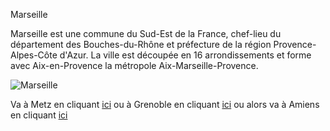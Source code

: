 Marseille

Marseille est une commune du Sud-Est de la France, chef-lieu du département des Bouches-du-Rhône et préfecture de la région Provence-Alpes-Côte d'Azur. La ville est découpée en 16 arrondissements et forme avec Aix-en-Provence la métropole Aix-Marseille-Provence.

![Marseille](https://www.okvoyage.com/wp-content/uploads/2020/03/marseille-france-1024x683.jpg)

Va à Metz en cliquant [ici](/Metz.md) ou à Grenoble en cliquant [ici](/Grenoble.md) ou alors va à Amiens en cliquant [ici](/Amiens.md) 
